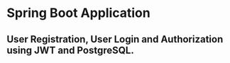 # Spring Boot Application 

## User Registration, User Login and Authorization using JWT and PostgreSQL.
